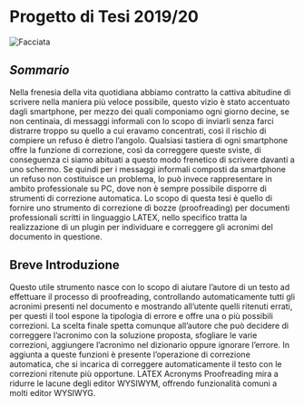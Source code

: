 # **Progetto di Tesi 2019/20**

![Facciata](https://user-images.githubusercontent.com/28917454/153767078-dfab790c-9d9a-410b-b426-4a5aeb2480d4.jpg)

## ***Sommario***

Nella frenesia della vita quotidiana abbiamo contratto la cattiva abitudine di scrivere nella
maniera più veloce possibile, questo vizio è stato accentuato dagli smartphone, per mezzo
dei quali componiamo ogni giorno decine, se non centinaia, di messaggi informali con
lo scopo di inviarli senza farci distrarre troppo su quello a cui eravamo concentrati, così
il rischio di compiere un refuso è dietro l’angolo. Qualsiasi tastiera di ogni smartphone
offre la funzione di correzione, così da correggere queste sviste, di conseguenza ci siamo
abituati a questo modo frenetico di scrivere davanti a uno schermo. Se quindi per i
messaggi informali composti da smartphone un refuso non costituisce un problema, lo
può invece rappresentare in ambito professionale su PC, dove non è sempre possibile
disporre di strumenti di correzione automatica.
Lo scopo di questa tesi è quello di fornire uno strumento di correzione di bozze
(proofreading) per documenti professionali scritti in linguaggio LATEX, nello specifico
tratta la realizzazione di un plugin per individuare e correggere gli acronimi del documento
in questione.

## **Breve Introduzione**
Questo utile strumento nasce con lo scopo di aiutare l’autore di un testo ad effettuare
il processo di proofreading, controllando automaticamente tutti gli acronimi presenti nel
documento e mostrando all’utente quelli ritenuti errati, per questi il tool espone la tipologia
di errore e offre una o più possibili correzioni. La scelta finale spetta comunque all’autore
che può decidere di correggere l’acronimo con la soluzione proposta, sfogliare le varie
correzioni, aggiungere l’acronimo nel dizionario oppure ignorare l’errore. In aggiunta
a queste funzioni è presente l’operazione di correzione automatica, che si incarica di
correggere automaticamente il testo con le correzioni ritenute più opportune.
LATEX Acronyms Proofreading mira a ridurre le lacune degli editor WYSIWYM,
offrendo funzionalità comuni a molti editor WYSIWYG.
